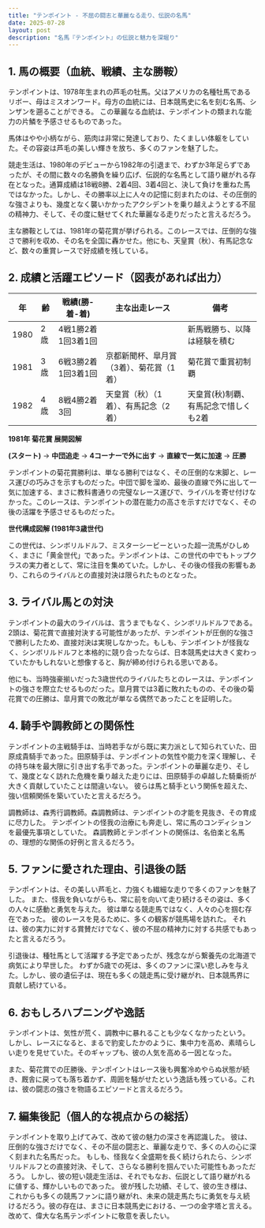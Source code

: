 ```yaml
---
title: "テンポイント - 不屈の闘志と華麗なる走り、伝説の名馬"
date: 2025-07-28
layout: post
description: "名馬『テンポイント』の伝説と魅力を深堀り"
---
```


## 1. 馬の概要（血統、戦績、主な勝鞍）

テンポイントは、1978年生まれの芦毛の牡馬。父はアメリカの名種牡馬であるリボー、母はミスオンワード。母方の血統には、日本競馬史に名を刻む名馬、シンザンを遡ることができる。  この華麗なる血統は、テンポイントの類まれな能力の片鱗を予感させるものであった。

馬体はやや小柄ながら、筋肉は非常に発達しており、たくましい体躯をしていた。その容姿は芦毛の美しい輝きを放ち、多くのファンを魅了した。

競走生活は、1980年のデビューから1982年の引退まで、わずか3年足らずであったが、その間に数々の名勝負を繰り広げ、伝説的な名馬として語り継がれる存在となった。通算成績は18戦8勝、2着4回、3着4回と、決して負けを重ねた馬ではなかった。しかし、その勝率以上に人々の記憶に刻まれたのは、その圧倒的な強さよりも、幾度となく襲いかかったアクシデントを乗り越えようとする不屈の精神力、そして、その度に魅せてくれた華麗なる走りだったと言えるだろう。

主な勝鞍としては、1981年の菊花賞が挙げられる。このレースでは、圧倒的な強さで勝利を収め、その名を全国に轟かせた。他にも、天皇賞（秋）、有馬記念など、数々の重賞レースで好成績を残している。


## 2. 成績と活躍エピソード（図表があれば出力）


| 年 | 齢 | 戦績(勝-着-着) | 主な出走レース | 備考 |
|---|---|---|---|---|
| 1980 | 2歳 | 4戦1勝2着1回3着1回 |  | 新馬戦勝ち、以降は経験を積む |
| 1981 | 3歳 | 6戦3勝2着1回3着1回 | 京都新聞杯、皐月賞（3着）、菊花賞（1着） | 菊花賞で重賞初制覇 |
| 1982 | 4歳 | 8戦4勝2着3回 | 天皇賞（秋）（1着）、有馬記念（2着） | 天皇賞(秋)制覇、有馬記念で惜しくも2着 |


**1981年 菊花賞 展開図解**

**(スタート)** → **中団追走** → **4コーナーで外に出す** → **直線で一気に加速** → **圧勝**

テンポイントの菊花賞勝利は、単なる勝利ではなく、その圧倒的な末脚と、レース運びの巧みさを示すものだった。中団で脚を溜め、最後の直線で外に出して一気に加速する、まさに教科書通りの完璧なレース運びで、ライバルを寄せ付けなかった。このレースは、テンポイントの潜在能力の高さを示すだけでなく、その後の活躍を予感させるものだった。


**世代構成図解 (1981年3歳世代)**

この世代は、シンボリルドルフ、ミスターシービーといった超一流馬がひしめく、まさに「黄金世代」であった。テンポイントは、この世代の中でもトップクラスの実力者として、常に注目を集めていた。しかし、その後の怪我の影響もあり、これらのライバルとの直接対決は限られたものとなった。


## 3. ライバル馬との対決

テンポイントの最大のライバルは、言うまでもなく、シンボリルドルフである。2頭は、菊花賞で直接対決する可能性があったが、テンポイントが圧倒的な強さで勝利したため、直接対決は実現しなかった。もしも、テンポイントが怪我なく、シンボリルドルフと本格的に競り合ったならば、日本競馬史は大きく変わっていたかもしれないと想像すると、胸が締め付けられる思いである。

他にも、当時強豪揃いだった3歳世代のライバルたちとのレースは、テンポイントの強さを際立たせるものだった。皐月賞では3着に敗れたものの、その後の菊花賞での圧勝は、皐月賞での敗北が単なる偶然であったことを証明した。


## 4. 騎手や調教師との関係性

テンポイントの主戦騎手は、当時若手ながら既に実力派として知られていた、田原成貴騎手であった。田原騎手は、テンポイントの気性や能力を深く理解し、その持ち味を最大限に引き出す名手であった。テンポイントの華麗な走り、そして、幾度となく訪れた危機を乗り越えた走りには、田原騎手の卓越した騎乗術が大きく貢献していたことは間違いない。  彼らは馬と騎手という関係を超えた、強い信頼関係を築いていたと言えるだろう。

調教師は、森秀行調教師。森調教師は、テンポイントの才能を見抜き、その育成に尽力した。  テンポイントの怪我の治療にも奔走し、常に馬のコンディションを最優先事項としていた。  森調教師とテンポイントの関係は、名伯楽と名馬の、理想的な関係の好例と言えるだろう。


## 5. ファンに愛された理由、引退後の話

テンポイントは、その美しい芦毛と、力強くも繊細な走りで多くのファンを魅了した。  また、怪我を負いながらも、常に前を向いて走り続けるその姿は、多くの人々に感動と勇気を与えた。  彼は単なる競走馬ではなく、人々の心を掴む存在であった。  彼のレースを見るために、多くの観客が競馬場を訪れた。  それは、彼の実力に対する賞賛だけでなく、彼の不屈の精神力に対する共感でもあったと言えるだろう。

引退後は、種牡馬として活躍する予定であったが、残念ながら繋養先の北海道で病気により早世した。  わずか5歳での死は、多くのファンに深い悲しみを与えた。しかし、彼の遺伝子は、現在も多くの競走馬に受け継がれ、日本競馬界に貢献し続けている。


## 6. おもしろハプニングや逸話

テンポイントは、気性が荒く、調教中に暴れることも少なくなかったという。  しかし、レースになると、まるで豹変したかのように、集中力を高め、素晴らしい走りを見せていた。そのギャップも、彼の人気を高める一因となった。

また、菊花賞での圧勝後、テンポイントはレース後も興奮冷めやらぬ状態が続き、厩舎に戻っても落ち着かず、周囲を騒がせたという逸話も残っている。これは、彼の闘志の強さを物語るエピソードと言えるだろう。


## 7. 編集後記（個人的な視点からの総括）

テンポイントを取り上げてみて、改めて彼の魅力の深さを再認識した。  彼は、圧倒的な強さだけでなく、その不屈の闘志と、華麗な走りで、多くの人の心に深く刻まれた名馬だった。  もしも、怪我なく全盛期を長く続けられたら、シンボリルドルフとの直接対決、そして、さらなる勝利を掴んでいた可能性もあっただろう。  しかし、彼の短い競走生活は、それでもなお、伝説として語り継がれるに値する、輝かしいものであった。  彼が残した功績、そして、彼の生き様は、これからも多くの競馬ファンに語り継がれ、未来の競走馬たちに勇気を与え続けるだろう。彼の存在は、まさに日本競馬史における、一つの金字塔と言える。  改めて、偉大な名馬テンポイントに敬意を表したい。
